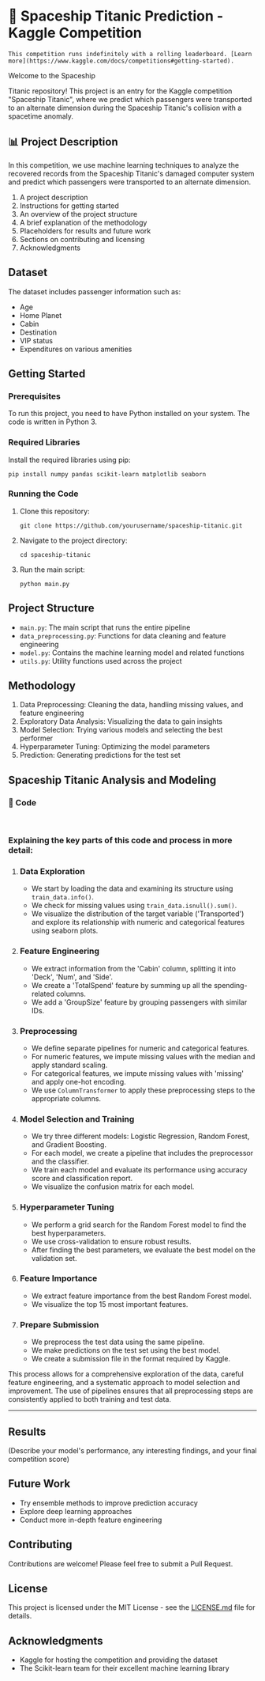 

# 🚀 Spaceship Titanic Prediction - Kaggle Competition


    This competition runs indefinitely with a rolling leaderboard. [Learn more](https://www.kaggle.com/docs/competitions#getting-started).

Welcome to the Spaceship 

Titanic repository! This project is an entry for the Kaggle competition "Spaceship Titanic", where we predict which passengers were transported to an alternate dimension during the Spaceship Titanic's collision with a spacetime anomaly.


## 📊 Project Description
In this competition, we use machine learning techniques to analyze the recovered records from the Spaceship Titanic's damaged computer system and predict which passengers were transported to an alternate dimension.




1. A project description
2. Instructions for getting started
3. An overview of the project structure
4. A brief explanation of the methodology
5. Placeholders for results and future work
6. Sections on contributing and licensing
7. Acknowledgments

## Dataset

The dataset includes passenger information such as:
- Age
- Home Planet
- Cabin
- Destination
- VIP status
- Expenditures on various amenities

## Getting Started

### Prerequisites

To run this project, you need to have Python installed on your system. The code is written in Python 3.

### Required Libraries

Install the required libraries using pip:

```
pip install numpy pandas scikit-learn matplotlib seaborn
```

### Running the Code

1. Clone this repository:
   ```
   git clone https://github.com/yourusername/spaceship-titanic.git
   ```
2. Navigate to the project directory:
   ```
   cd spaceship-titanic
   ```
3. Run the main script:
   ```
   python main.py
   ```

## Project Structure

- `main.py`: The main script that runs the entire pipeline
- `data_preprocessing.py`: Functions for data cleaning and feature engineering
- `model.py`: Contains the machine learning model and related functions
- `utils.py`: Utility functions used across the project

## Methodology

1. Data Preprocessing: Cleaning the data, handling missing values, and feature engineering
2. Exploratory Data Analysis: Visualizing the data to gain insights
3. Model Selection: Trying various models and selecting the best performer
4. Hyperparameter Tuning: Optimizing the model parameters
5. Prediction: Generating predictions for the test set



## Spaceship Titanic Analysis and Modeling

### 🐍 Code







<BR>

### Explaining the key parts of this code and process in more detail:

1. ### Data Exploration
   - We start by loading the data and examining its structure using `train_data.info()`.
   - We check for missing values using `train_data.isnull().sum()`.
   - We visualize the distribution of the target variable ('Transported') and explore its relationship with numeric and categorical features using seaborn plots.

2. ### Feature Engineering
   - We extract information from the 'Cabin' column, splitting it into 'Deck', 'Num', and 'Side'.
   - We create a 'TotalSpend' feature by summing up all the spending-related columns.
   - We add a 'GroupSize' feature by grouping passengers with similar IDs.

3. ### Preprocessing
   - We define separate pipelines for numeric and categorical features.
   - For numeric features, we impute missing values with the median and apply standard scaling.
   - For categorical features, we impute missing values with 'missing' and apply one-hot encoding.
   - We use `ColumnTransformer` to apply these preprocessing steps to the appropriate columns.

4. ### Model Selection and Training
   - We try three different models: Logistic Regression, Random Forest, and Gradient Boosting.
   - For each model, we create a pipeline that includes the preprocessor and the classifier.
   - We train each model and evaluate its performance using accuracy score and classification report.
   - We visualize the confusion matrix for each model.

5. ### Hyperparameter Tuning
   - We perform a grid search for the Random Forest model to find the best hyperparameters.
   - We use cross-validation to ensure robust results.
   - After finding the best parameters, we evaluate the best model on the validation set.

6. ### Feature Importance
   - We extract feature importance from the best Random Forest model.
   - We visualize the top 15 most important features.

7. ### Prepare Submission
   - We preprocess the test data using the same pipeline.
   - We make predictions on the test set using the best model.
   - We create a submission file in the format required by Kaggle.

This process allows for a comprehensive exploration of the data, careful feature engineering, and a systematic approach to model selection and improvement. The use of pipelines ensures that all preprocessing steps are consistently applied to both training and test data.








   ------------

## Results

(Describe your model's performance, any interesting findings, and your final competition score)

## Future Work

- Try ensemble methods to improve prediction accuracy
- Explore deep learning approaches
- Conduct more in-depth feature engineering

## Contributing

Contributions are welcome! Please feel free to submit a Pull Request.

## License

This project is licensed under the MIT License - see the [LICENSE.md](LICENSE.md) file for details.

## Acknowledgments

- Kaggle for hosting the competition and providing the dataset
- The Scikit-learn team for their excellent machine learning library

